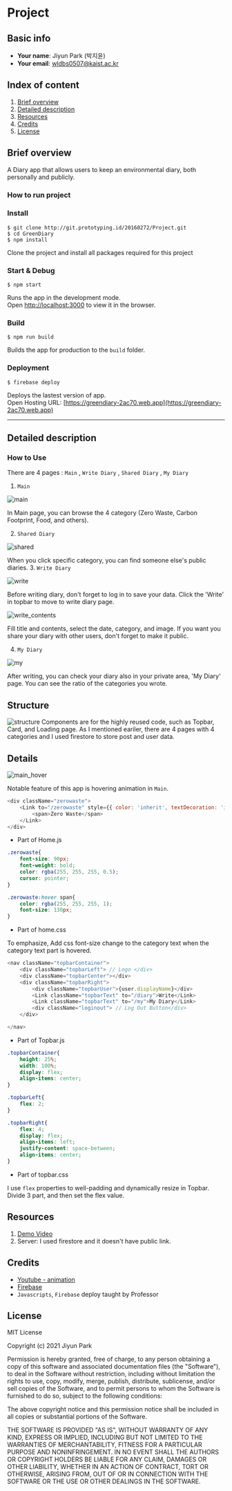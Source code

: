 # Project

## Basic info

- **Your name**: Jiyun Park (박지윤)
- **Your email**: wldbs0507@kaist.ac.kr

## Index of content

1. [Brief overview](#brief-overview)
2. [Detailed description](#detailed-description)
3. [Resources](#resources)
4. [Credits](#credits)
5. [License](#license)

## Brief overview

A Diary app that allows users to keep an environmental diary, both personally and publicly.

### How to run project
### Install
```
$ git clone http://git.prototyping.id/20160272/Project.git
$ cd GreenDiary
$ npm install 
```
Clone the project and install all packages required for this project
### Start & Debug
```
$ npm start
```
Runs the app in the development mode.\
Open [http://localhost:3000](http://localhost:3000) to view it in the browser.

### Build
```
$ npm run build
```
Builds the app for production to the `build` folder.

### Deployment
```
$ firebase deploy
```
Deploys the lastest version of app.   
Open Hosting URL: [https://greendiary-2ac70.web.app](https://greendiary-2ac70.web.app) 

---
## Detailed description
### How to Use
There are 4 pages : ```Main``` , ```Write Diary``` , ```Shared Diary``` , ```My Diary```    

1. ```Main``` 

![main](./src/captures/main.png)
 
 In Main page, you can browse the 4 category (Zero Waste, Carbon Footprint, Food, and others).

2. ```Shared Diary```

![shared](./src/captures/shared.png)
 
 When you click specific category, you can find someone else's public diaries.
3. ```Write Diary``` 

![write](./src/captures/write.png)

Before writing diary, don't forget to log in to save your data. Click the 'Write' in topbar to move to write diary page. 

![write_contents](./src/captures/write_contents.png)

Fill title and contents, select the date, category, and image. If you want you share your diary with other users, don't forget to make it public.

4. ```My Diary``` 

![my](./src/captures/my.png)

After writing, you can check your diary also in your private area, 'My Diary' page. You can see the ratio of the categories you wrote.

## Structure
![structure](./src/captures/structure.png)
Components are for the highly reused code, such as Topbar, Card, and Loading page. As I mentioned eariler, there are 4 pages with 4 categories and I used firestore to store post and user data.

## Details
![main_hover](./src/captures/main_hover.png)

Notable feature of this app is hovering animation in ```Main```.
```js
<div className="zerowaste">
    <Link to="/zerowaste" style={{ color: 'inherit', textDecoration: 'inherit' }}>
        <span>Zero Waste</span>
    </Link>
</div>
```
- Part of Home.js   

```css
.zerowaste{
    font-size: 90px;
    font-weight: bold;
    color: rgba(255, 255, 255, 0.5);
    cursor: pointer;
}

.zerowaste:hover span{
    color: rgba(255, 255, 255, 1);
    font-size: 130px;
}
```
- Part of home.css  

To emphasize, Add css font-size change to the category text when the category text part is hovered. 


```js
<nav className="topbarContainer">
    <div className="topbarLeft"> // Logo </div>
    <div className="topbarCenter"></div>
    <div className="topbarRight">
        <div className="topbarUser">{user.displayName}</div>
        <Link className="topbarText" to="/diary">Write</Link>
        <Link className="topbarText" to="/my">My Diary</Link>
        <div className="loginout"> // Log Out Button</div>
    </div>

</nav>
```
- Part of Topbar.js   
```css
.topbarContainer{
    height: 25%;
    width: 100%;
    display: flex;
    align-items: center;
}

.topbarLeft{
    flex: 2;
}

.topbarRight{
    flex: 4;
    display: flex;
    align-items: left;
    justify-content: space-between;
    align-items: center;
}
```
- Part of topbar.css 

I use `flex` properties to well-padding and dynamically resize in Topbar. Divide 3 part, and then set the flex value.


## Resources

1. [Demo Video](https://youtu.be/-jb4wYbWJx0)
2. Server: I used firestore and it doesn't have public link.

## Credits

- [Youtube - animation](https://www.youtube.com/watch?v=I_RhD99rR0c&list=PL1jXTNi03AlpEJZOL_nx7j2qosCud_-Dn&index=5)   
- [Firebase](https://firebase.google.com/docs/firestore)
- `Javascripts`, `Firebase` deploy taught by Professor 

## License

 MIT License   

Copyright (c) 2021 Jiyun Park
     
Permission is hereby granted, free of charge, to any person obtaining a copy
of this software and associated documentation files (the "Software"), to deal
in the Software without restriction, including without limitation the rights
to use, copy, modify, merge, publish, distribute, sublicense, and/or sell
copies of the Software, and to permit persons to whom the Software is
furnished to do so, subject to the following conditions:
     
The above copyright notice and this permission notice shall be included in all
copies or substantial portions of the Software.
     
THE SOFTWARE IS PROVIDED "AS IS", WITHOUT WARRANTY OF ANY KIND, EXPRESS OR
IMPLIED, INCLUDING BUT NOT LIMITED TO THE WARRANTIES OF MERCHANTABILITY,
FITNESS FOR A PARTICULAR PURPOSE AND NONINFRINGEMENT. IN NO EVENT SHALL THE
AUTHORS OR COPYRIGHT HOLDERS BE LIABLE FOR ANY CLAIM, DAMAGES OR OTHER
LIABILITY, WHETHER IN AN ACTION OF CONTRACT, TORT OR OTHERWISE, ARISING FROM,
OUT OF OR IN CONNECTION WITH THE SOFTWARE OR THE USE OR OTHER DEALINGS IN THE
SOFTWARE.
